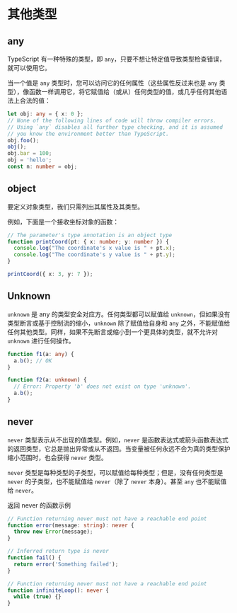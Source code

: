 # 其他类型

## any
TypeScript 有一种特殊的类型，即 `any`，只要不想让特定值导致类型检查错误，就可以使用它。

当一个值是 `any` 类型时，您可以访问它的任何属性（这些属性反过来也是 `any` 类型），像函数一样调用它，将它赋值给（或从）任何类型的值，或几乎任何其他语法上合法的值：
```ts
let obj: any = { x: 0 };
// None of the following lines of code will throw compiler errors.
// Using `any` disables all further type checking, and it is assumed
// you know the environment better than TypeScript.
obj.foo();
obj();
obj.bar = 100;
obj = 'hello';
const n: number = obj;
```
## object

要定义对象类型，我们只需列出其属性及其类型。

例如，下面是一个接收坐标对象的函数：
```ts
// The parameter's type annotation is an object type
function printCoord(pt: { x: number; y: number }) {
  console.log("The coordinate's x value is " + pt.x);
  console.log("The coordinate's y value is " + pt.y);
}

printCoord({ x: 3, y: 7 });
```
## Unknown

`unknown` 是 any 的类型安全对应方。任何类型都可以赋值给 `unknown`，但如果没有类型断言或基于控制流的缩小，`unknown` 除了赋值给自身和 `any` 之外，不能赋值给任何其他类型。同样，如果不先断言或缩小到一个更具体的类型，就不允许对 `unknown` 进行任何操作。

```ts
function f1(a: any) {
  a.b(); // OK
}

function f2(a: unknown) {
  // Error: Property 'b' does not exist on type 'unknown'.
  a.b();
}
```
## never
`never` 类型表示从不出现的值类型。例如，`never` 是函数表达式或箭头函数表达式的返回类型，它总是抛出异常或从不返回。当变量被任何永远不会为真的类型保护缩小范围时，也会获得 `never` 类型。

`never` 类型是每种类型的子类型，可以赋值给每种类型；但是，没有任何类型是 `never` 的子类型，也不能赋值给 `never`（除了 `never` 本身）。甚至 `any` 也不能赋值给 `never`。

返回 never 的函数示例
```ts
// Function returning never must not have a reachable end point
function error(message: string): never {
  throw new Error(message);
}

// Inferred return type is never
function fail() {
  return error('Something failed');
}

// Function returning never must not have a reachable end point
function infiniteLoop(): never {
  while (true) {}
}
```
